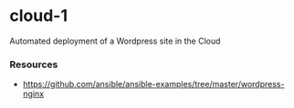 # cloud-1
Automated deployment of a Wordpress site in the Cloud 


### Resources

- https://github.com/ansible/ansible-examples/tree/master/wordpress-nginx